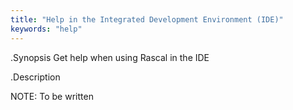 ```yaml
---
title: "Help in the Integrated Development Environment (IDE)"
keywords: "help"
---
```


.Synopsis
Get help when using Rascal in the IDE

.Description



NOTE: To be written
